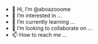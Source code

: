 - 👋 Hi, I’m @aboazooome
- 👀 I’m interested in ...
- 🌱 I’m currently learning ...
- 💞️ I’m looking to collaborate on ...
- 📫 How to reach me ...

<!---
aboazooome/aboazooome is a ✨ special ✨ repository because its `README.md` (this file) appears on your GitHub profile.
You can click the Preview link to take a look at your changes.
--->
